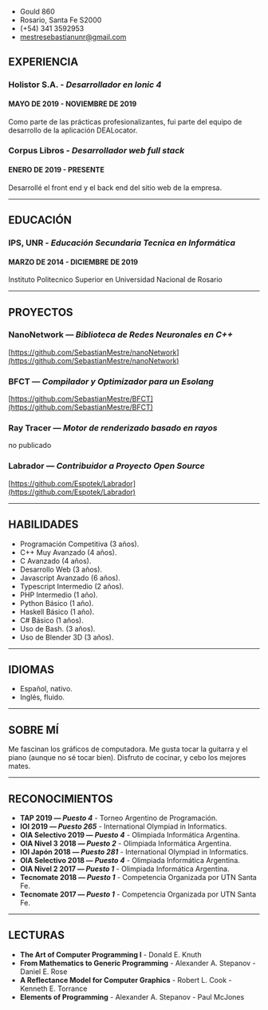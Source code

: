  - Gould 860
 - Rosario, Santa Fe S2000
 - (+54) 341 3592953
 - mestresebastianunr@gmail.com

## EXPERIENCIA
### Holistor S.A. - *Desarrollador en Ionic 4*
#### MAYO DE 2019 - NOVIEMBRE DE 2019
Como parte de las prácticas profesionalizantes, fui parte del equipo de desarrollo de la aplicación DEALocator.

### Corpus Libros - *Desarrollador web full stack*
#### ENERO DE 2019 - PRESENTE
Desarrollé el front end y el back end del sitio web de la empresa.

--------

## EDUCACIÓN
### IPS, UNR - *Educación Secundaria Tecnica en Informática*
#### MARZO DE 2014 - DICIEMBRE DE 2019
Instituto Politecnico Superior en Universidad Nacional de Rosario

--------

## PROYECTOS
### NanoNetwork — *Biblioteca de Redes Neuronales en C++*
[https://github.com/SebastianMestre/nanoNetwork](https://github.com/SebastianMestre/nanoNetwork)

### BFCT — *Compilador y Optimizador para un Esolang*
[https://github.com/SebastianMestre/BFCT](https://github.com/SebastianMestre/BFCT)

### Ray Tracer — *Motor de renderizado basado en rayos*
no publicado

### Labrador — *Contribuidor a Proyecto Open Source*
[https://github.com/Espotek/Labrador](https://github.com/Espotek/Labrador)

--------

## HABILIDADES
 - Programación Competitiva (3 años).
 - C++ Muy Avanzado (4 años).
 - C Avanzado (4 años).
 - Desarrollo Web (3 años).
 - Javascript Avanzado (6 años).
 - Typescript Intermedio (2 años).
 - PHP Intermedio (1 año).
 - Python Básico (1 año).
 - Haskell Básico (1 año).
 - C# Básico (1 años).
 - Uso de Bash. (3 años).
 - Uso de Blender 3D (3 años).

--------

## IDIOMAS
 - Español, nativo.
 - Inglés, fluido.

--------

## SOBRE MÍ
Me fascinan los gráficos de computadora. Me gusta tocar la guitarra y el piano (aunque no sé tocar bien). Disfruto de cocinar, y cebo los mejores mates.

--------

## RECONOCIMIENTOS
 - **TAP 2019 — *Puesto 4*** - Torneo Argentino de Programación.
 - **IOI 2019 — *Puesto 265*** - International Olympiad in Informatics.
 - **OIA Selectivo 2019 — *Puesto 4*** - Olimpiada Informática Argentina.
 - **OIA Nivel 3 2018 — *Puesto 2*** - Olimpiada Informática Argentina.
 - **IOI Japón 2018 — *Puesto 281*** - International Olympiad in Informatics.
 - **OIA Selectivo 2018 — *Puesto 4*** - Olimpiada Informática Argentina.
 - **OIA Nivel 2 2017 — *Puesto 1*** - Olimpiada Informática Argentina.
 - **Tecnomate 2018 — *Puesto 1*** - Competencia Organizada por UTN Santa Fe.
 - **Tecnomate 2017 — *Puesto 1*** - Competencia Organizada por UTN Santa Fe.

--------

## LECTURAS
 - **The Art of Computer Programming I** - Donald E. Knuth
 - **From Mathematics to Generic Programming** - Alexander A. Stepanov - Daniel E. Rose
 - **A Reflectance Model for Computer Graphics** - Robert L. Cook - Kenneth E. Torrance
 - **Elements of Programming** - Alexander A. Stepanov - Paul McJones
